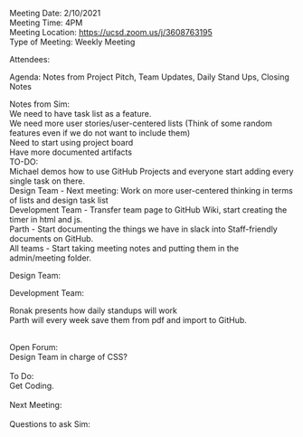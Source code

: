 Meeting Date: 2/10/2021 <br />
Meeting Time: 4PM <br />
Meeting Location: https://ucsd.zoom.us/j/3608763195 <br />
Type of Meeting: Weekly Meeting <br />

Attendees: <br />

Agenda: Notes from Project Pitch, Team Updates, Daily Stand Ups, Closing Notes <br />

Notes from Sim: <br />
  We need to have task list as a feature. <br />
  We need more user stories/user-centered lists (Think of some random features even if we do not want to include them) <br />
  Need to start using project board <br />
  Have more documented artifacts <br />
  TO-DO: <br />
    Michael demos how to use GitHub Projects and everyone start adding every single task on there. <br />
    Design Team - Next meeting: Work on more user-centered thinking in terms of lists and design task list <br />
    Development Team - Transfer team page to GitHub Wiki, start creating the timer in html and js. <br />
    Parth - Start documenting the things we have in slack into Staff-friendly documents on GitHub. <br />
    All teams - Start taking meeting notes and putting them in the admin/meeting folder. <br />

Design Team: <br />

Development Team: <br />

Ronak presents how daily standups will work <br />
  Parth will every week save them from pdf and import to GitHub. <br />

<br />
Open Forum: <br />
Design Team in charge of CSS? <br />

<br />
To Do: <br />
Get Coding. <br />

<br />
Next Meeting: <br />

<br />
Questions to ask Sim: <br />
